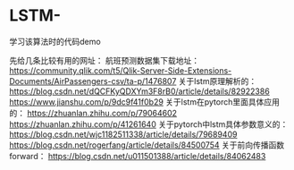 # LSTM-
学习该算法时的代码demo

先给几条比较有用的网址：
航班预测数据集下载地址：
https://community.qlik.com/t5/Qlik-Server-Side-Extensions-Documents/AirPassengers-csv/ta-p/1476807
关于lstm原理解析的：
https://blog.csdn.net/dQCFKyQDXYm3F8rB0/article/details/82922386
https://www.jianshu.com/p/9dc9f41f0b29
关于lstm在pytorch里面具体应用的：
https://zhuanlan.zhihu.com/p/79064602
https://zhuanlan.zhihu.com/p/41261640
关于pytorch中lstm具体参数意义的：
https://blog.csdn.net/wjc1182511338/article/details/79689409
https://blog.csdn.net/rogerfang/article/details/84500754
关于前向传播函数forward：
https://blog.csdn.net/u011501388/article/details/84062483
